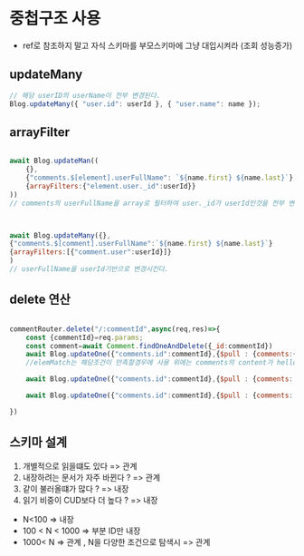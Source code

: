 # 중첩구조 사용

- ref로 참조하지 말고 자식 스키마를 부모스키마에 그냥 대입시켜라 (조회 성능증가)

## updateMany

```js
// 해당 userID의 userName이 전부 변경된다.
Blog.updateMany({ "user.id": userId }, { "user.name": name });
```

## arrayFilter

```js

await Blog.updateMan((
    {},
    {"comments.$[element].userFullName": `${name.first} ${name.last}`},
    {arrayFilters:{"element.user._id":userId}}
))
// comments의 userFullName을 array로 필터하여 user._id가 userId인것을 전부 변경함



await Blog.updateMany({},
{"comments.$[comment].userFullName":`${name.first} ${name.last}`}
{arrayFilters:[{"comment.user":userId}]}
)
// userFullName을 userId기반으로 변경시킨다.

```

## delete 연산

```js

commentRouter.delete("/:commentId",async(req,res)=>{
    const {commentId}=req.params;
    const comment=await Comment.findOneAndDelete({_id:commentId})
    await Blog.updateOne({"comments.id":commentId},{$pull : {comments:{$elemMatch:{content:"hello", state:true}}}}
    //elemMatch는 해당조건이 만족할경우에 사용 위에는 comments의 content가 hello인경우

    await Blog.updateOne({"comments.id":commentId},{$pull : {comments: {$elemMatch:{content:"hello", state:true}}}}

    await Blog.updateOne({"comments.id":commentId},{$pull : {comments: {_id:commentId}}})

})

```

## 스키마 설계

1. 개별적으로 읽을떄도 있다 => 관계
2. 내장하려는 문서가 자주 바뀐다 ? => 관계
3. 같이 불러올떄가 많다 ? => 내장
4. 읽기 비중이 CUD보다 더 높다 ? => 내장

- N<100 => 내장
- 100 < N < 1000 => 부분 ID만 내장
- 1000< N => 관계 , N을 다양한 조건으로 탐색시 => 관계
